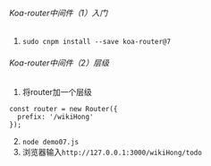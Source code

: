 ###### Koa-router中间件（1）入门
1. `sudo cnpm install --save koa-router@7`

###### Koa-router中间件（2）层级
1. 将router加一个层级
```
const router = new Router({
  prefix: '/wikiHong'
});
```
2. `node demo07.js`
3. 浏览器输入`http://127.0.0.1:3000/wikiHong/todo`
